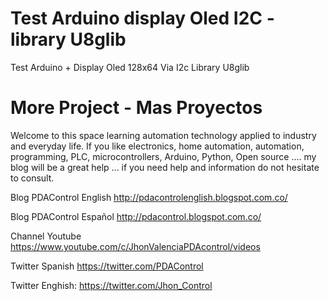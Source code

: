 
# Test Arduino  display Oled  I2C - library U8glib 
Test Arduino + Display Oled 128x64 Via I2c  Library  U8glib


# More Project - Mas Proyectos

Welcome to this space learning automation technology applied to industry and  everyday life.
If you like electronics, home automation, automation, programming, PLC, microcontrollers, 
Arduino, Python, Open source .... my blog will be a great help ... 
if you need help and information do not hesitate to consult.

Blog PDAControl English   http://pdacontrolenglish.blogspot.com.co/   

Blog PDAControl Español   http://pdacontrol.blogspot.com.co/

Channel  Youtube          https://www.youtube.com/c/JhonValenciaPDAcontrol/videos  
  
Twitter Spanish           https://twitter.com/PDAControl

Twitter Enghish:          https://twitter.com/Jhon_Control

